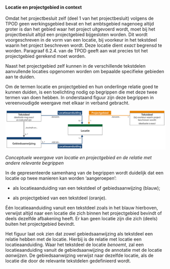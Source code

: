 ﻿#### Locatie en projectgebied in context

Omdat het projectbesluit zelf (deel 1 van het projectbesluit) volgens de TPOD geen
werkingsgebied bevat en het ambtsgebied nagenoeg altijd groter is dan het gebied
waar het project uitgevoerd wordt, moet bij het projectbesluit altijd een
projectgebied bijgesloten worden. Dit wordt voorgeschreven in de vorm van een
locatie, bij voorkeur in het tekstdeel waarin het project beschreven wordt. Deze
locatie dient *exact* begrensd te worden. Paragraaf 6.2.4. van de TPOD geeft aan
wat precies tot het projectgebied gerekend moet worden.

Naast het projectgebied zelf kunnen in de verschillende tekstdelen aanvullende
locaties opgenomen worden om bepaalde specifieke gebieden aan te duiden.

Om de termen locatie en projectgebied en hun onderlinge relatie goed te kunnen
duiden, is een toelichting nodig op begrippen die met deze twee termen van doen
hebben. In onderstaand figuur zijn deze begrippen in vereenvoudigde weergave met
elkaar in verband gebracht.

![](media/3205PGenLocatieaanduiding.png)

*Conceptuele weergave van locatie en projectgebied en de relatie met andere
relevante begrippen*

In de gepresenteerde samenhang van de begrippen wordt duidelijk dat een locatie
op twee manieren kan worden ‘aangeroepen’:

-   als locatieaanduiding van een tekstdeel of gebiedsaanwijzing (blauw);

-   als projectgebied van een tekstdeel (oranje).

Één locatieaanduiding vanuit een tekstdeel zoals in het blauw hierboven,
verwijst altijd naar een locatie die zich binnen het projectgebied bevindt of
deels dezelfde afbakening heeft. Er kan geen locatie zijn die zich (deels)
buiten het projectgebied bevindt.

Het figuur laat ook zien dat zowel gebiedsaanwijzing als tekstdeel een relatie
hebben met de locatie. Hierbij is de relatie met locatie een locatieaanduiding.
Waar het tekstdeel de locatie *benoemt*, zal een locatieaanduiding vanuit de
gebiedsaanwijzing de annotatie met de locatie *aanwijzen*. De gebiedsaanwijzing
verwijst naar dezelfde locatie, als de locatie die door de relevante tekstdelen
gedefinieerd wordt.
